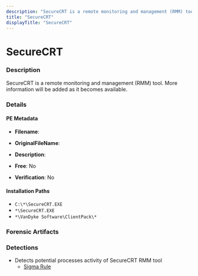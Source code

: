 ```yaml
---
description: "SecureCRT is a remote monitoring and management (RMM) tool. More information will be added as it becomes available."
title: "SecureCRT"
displayTitle: "SecureCRT"
---
```




# SecureCRT


### Description

SecureCRT is a remote monitoring and management (RMM) tool. More information will be added as it becomes available.




### Details


#### PE Metadata
- **Filename**: 
- **OriginalFileName**: 
- **Description**: 


- **Free**: No

- **Verification**: No




#### Installation Paths
- `C:\*\SecureCRT.EXE`
- `*\SecureCRT.EXE`
- `*\VanDyke Software\ClientPack\*`

### Forensic Artifacts






### Detections
- Detects potential processes activity of SecureCRT RMM tool
  - [Sigma Rule](https://github.com/magicsword-io/LOLRMM/blob/main/detections/sigma/securecrt_processes_sigma.yml)



